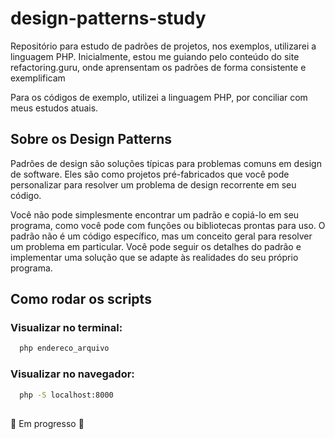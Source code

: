 # design-patterns-study
<p>Repositório para estudo de padrões de projetos, nos exemplos, utilizarei a linguagem PHP. Inicialmente, estou me guiando pelo conteúdo do site refactoring.guru, onde aprensentam os padrões de forma consistente e exemplificam</p>
<p>Para os códigos de exemplo, utilizei a linguagem PHP, por conciliar com meus estudos atuais.</p>

## Sobre os Design Patterns
<p>
Padrões de design são soluções típicas para problemas comuns em design de software. Eles são como projetos pré-fabricados que você pode personalizar para resolver um problema de design recorrente em seu código.
</p>
<p>
Você não pode simplesmente encontrar um padrão e copiá-lo em seu programa, como você pode com funções ou bibliotecas prontas para uso. O padrão não é um código específico, mas um conceito geral para resolver um problema em particular. Você pode seguir os detalhes do padrão e implementar uma solução que se adapte às realidades do seu próprio programa.
</p>

## Como rodar os scripts
### Visualizar no terminal: 
```bash
  php endereco_arquivo
```

### Visualizar no navegador:
```bash
  php -S localhost:8000
```

## 
🚧 Em progresso 🚧
